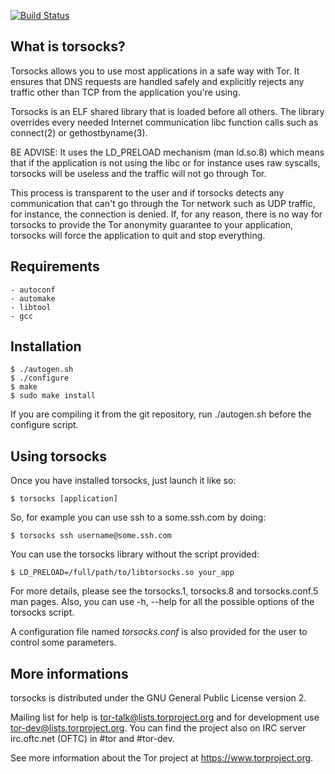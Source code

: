 [![Build Status](https://travis-ci.org/dgoulet/torsocks.png)](https://travis-ci.org/dgoulet/torsocks)

What is torsocks?
-----------------

Torsocks allows you to use most applications in a safe way with Tor. It ensures
that DNS requests are handled safely and explicitly rejects any traffic other
than TCP from the application you're using.

Torsocks is an ELF shared library that is loaded before all others. The
library overrides every needed Internet communication libc function calls such
as connect(2) or gethostbyname(3).

BE ADVISE: It uses the LD\_PRELOAD mechanism (man ld.so.8) which means that if
the application is not using the libc or for instance uses raw syscalls,
torsocks will be useless and the traffic will not go through Tor.

This process is transparent to the user and if torsocks detects any
communication that can't go through the Tor network such as UDP traffic, for
instance, the connection is denied. If, for any reason, there is no way for
torsocks to provide the Tor anonymity guarantee to your application, torsocks
will force the application to quit and stop everything.

Requirements
-----------------

	- autoconf
	- automake
	- libtool
	- gcc

Installation
-----------------

    $ ./autogen.sh
    $ ./configure
    $ make
    $ sudo make install

If you are compiling it from the git repository, run ./autogen.sh before the
configure script.

Using torsocks
--------------

Once you have installed torsocks, just launch it like so:

    $ torsocks [application]

So, for example you can use ssh to a some.ssh.com by doing:

    $ torsocks ssh username@some.ssh.com

You can use the torsocks library without the script provided:

    $ LD_PRELOAD=/full/path/to/libtorsocks.so your_app

For more details, please see the torsocks.1, torsocks.8 and torsocks.conf.5 man
pages. Also, you can use -h, --help for all the possible options of the
torsocks script.

A configuration file named *torsocks.conf* is also provided for the user to
control some parameters.

More informations
--------------

torsocks is distributed under the GNU General Public License version 2.

Mailing list for help is <tor-talk@lists.torproject.org> and for development
use <tor-dev@lists.torproject.org>. You can find the project also on IRC server
irc.oftc.net (OFTC) in #tor and #tor-dev.

See more information about the Tor project at https://www.torproject.org.
